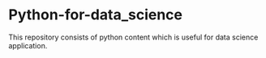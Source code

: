 # Python-for-data_science
This repository consists of  python content which is useful for data science application.
